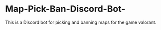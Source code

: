 # Map-Pick-Ban-Discord-Bot-
This is a Discord bot for picking and banning maps for the game valorant.
